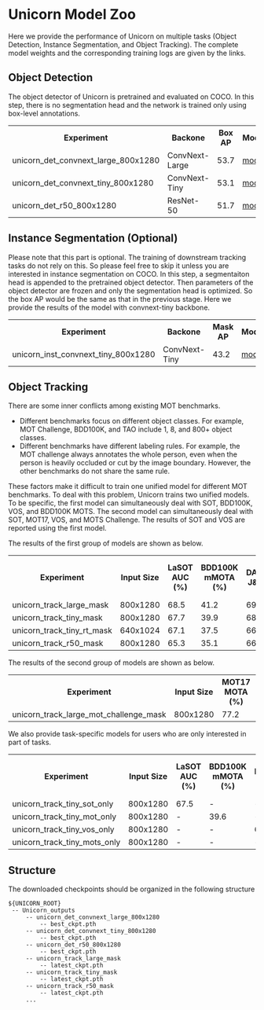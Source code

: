 # Unicorn Model Zoo
Here we provide the performance of Unicorn on multiple tasks (Object Detection, Instance Segmentation, and Object Tracking).
The complete model weights and the corresponding training logs are given by the links.

## Object Detection
The object detector of Unicorn is pretrained and evaluated on COCO. In this step, there is no segmentation head and the network is trained only using box-level annotations.
<table>
  <tr>
    <th>Experiment
    <th>Backone</th>
    <th>Box AP</th>
    <th>Model</th>
    <th>Log</th>
  </tr>
  <tr>
    <td>unicorn_det_convnext_large_800x1280</td>
    <td>ConvNext-Large</td>
    <td>53.7</td>
    <td><a href="https://drive.google.com/file/d/1kET9m1BV9f6agv5EY0oNHinJH00PKn_Q/view?usp=sharing">model</a></td>
    <td><a href="https://drive.google.com/file/d/1QMzcK0bnPE3fcyRLHFp0W6hJdHVfgsUS/view?usp=sharing">log</a></td>
  </tr>
  <tr>
    <td>unicorn_det_convnext_tiny_800x1280</td>
    <td>ConvNext-Tiny</td>
    <td>53.1</td>
    <td><a href="https://drive.google.com/file/d/11kLsIOp6jQEEM0ZmOvvsJW_RgjgCxuYZ/view?usp=sharing">model</a></td>
    <td><a href="https://drive.google.com/file/d/1GezYXWtUStUf01oeDvkVOFFpJ7CVh2dk/view?usp=sharing">log</a></td>
  </tr>
  <tr>
    <td>unicorn_det_r50_800x1280</td>
    <td>ResNet-50</td>
    <td>51.7</td>
    <td><a href="https://drive.google.com/file/d/13wJ8lRrIrhixDYv7zgbQ6KEhIwQH15aQ/view?usp=sharing">model</a></td>
    <td><a href="https://drive.google.com/file/d/1E8XJHsKj5fjGTZ9Y3hMYLJKk9tQmC2pU/view?usp=sharing">log</a></td>
  </tr>

</table>

## Instance Segmentation (Optional)
Please note that this part is optional. The training of downstream tracking tasks do not rely on this. So please feel free to skip it unless you are interested in instance segmentation on COCO. In this step, a segmentaiton head is appended to the pretrained object detector. Then parameters of the object detector are frozen and only the segmentation head is optimized. So the box AP would be the same as that in the previous stage. Here we provide the results of the model with convnext-tiny backbone.

<table>
  <tr>
    <th>Experiment
    <th>Backone</th>
    <th>Mask AP</th>
    <th>Model</th>
    <th>Log</th>
  </tr>
  <tr>
    <td>unicorn_inst_convnext_tiny_800x1280</td>
    <td>ConvNext-Tiny</td>
    <td>43.2</td>
    <td><a href="https://drive.google.com/file/d/1S7wG5dzmjyeyl6gZzgJvd9EBWGO-QU2E/view?usp=sharing">model</a></td>
    <td><a href="https://drive.google.com/file/d/1TpdECG_Vt7zaAEAkhS_l_uFEGEVeU_L0/view?usp=sharing">log</a></td>
  </tr>

</table>


## Object Tracking
There are some inner conflicts among existing MOT benchmarks. 
- Different benchmarks focus on different object classes. For example, MOT Challenge, BDD100K, and TAO include 1, 8, and 800+ object classes.
- Different benchmarks have different labeling rules. For example, the MOT challenge always annotates the whole person, even when the person is heavily occluded or cut by the image boundary. However, the other benchmarks do not share the same rule. 

These factors make it difficult to train one unified model for different MOT benchmarks. To deal with this problem, Unicorn trains two unified models. To be specific, the first model can simultaneously deal with SOT, BDD100K, VOS, and BDD100K MOTS. The second model can simultaneously deal with SOT, MOT17, VOS, and MOTS Challenge. The results of SOT and VOS are reported using the first model.

The results of the first group of models are shown as below.
<table>
  <tr>
    <th>Experiment</th>
    <th>Input Size</th>
    <th>LaSOT<br>AUC (%)</th>
    <th>BDD100K<br>mMOTA (%)</th>
    <th>DAVIS17<br>J&F (%)</th>
    <th>BDD100K MOTS<br>mMOTSA (%)</th>
    <th>Model</th>
    <th>Log<br>Stage1</th>
    <th>Log<br>Stage2</th>
  </tr>
  <tr>
    <td>unicorn_track_large_mask</td>
    <td>800x1280</td>
    <td>68.5</td>
    <td>41.2</td>
    <td>69.2</td>
    <td>29.6</td>
    <td><a href="https://huggingface.co/NimaBoscarino/unicorn_track_large_mask">model</a></td>
    <td><a href="https://drive.google.com/file/d/1GZwqWsMgx8H3VYPZcDwk_4XxTSJxEyEf/view?usp=sharing">log1</a></td>
    <td><a href="https://drive.google.com/file/d/1eWLNiOyKFX8Tu0Xfp2whR1g7n8CBEMQ7/view?usp=sharing">log2</a></td>
  </tr>
  <tr>
    <td>unicorn_track_tiny_mask</td>
    <td>800x1280</td>
    <td>67.7</td>
    <td>39.9</td>
    <td>68.0</td>
    <td>29.7</td>
    <td><a href="https://huggingface.co/NimaBoscarino/unicorn_track_tiny_mask">model</a></td>
    <td><a href="https://drive.google.com/file/d/1BQPi5e_iOCQBKYj55U0Um7Y2NI69_R5z/view?usp=sharing">log1</a></td>
    <td><a href="https://drive.google.com/file/d/1dgTiATiVFyZT4xYkvxHO6kgjNSCzfd5m/view?usp=sharing">log2</a></td>
  </tr>
  <tr>
    <td>unicorn_track_tiny_rt_mask</td>
    <td>640x1024</td>
    <td>67.1</td>
    <td>37.5</td>
    <td>66.8</td>
    <td>26.2</td>
    <td><a href="https://huggingface.co/NimaBoscarino/unicorn_track_tiny_rt_mask">model</a></td>
    <td><a href="https://drive.google.com/file/d/1ObMKqOr46AKmAcIC6-pTez6s0mxgTAqy/view?usp=sharing">log1</a></td>
    <td><a href="https://drive.google.com/file/d/1HdRj5ME157hDO84k6lxnA6gz1Tbe5EdQ/view?usp=sharing">log2</a></td>
  </tr>
  <tr>
    <td>unicorn_track_r50_mask</td>
    <td>800x1280</td>
    <td>65.3</td>
    <td>35.1</td>
    <td>66.2</td>
    <td>30.8</td>
    <td><a href="https://huggingface.co/NimaBoscarino/unicorn_track_r50_mask">model</a></td>
    <td><a href="https://drive.google.com/file/d/13tDFEjFbYYZAYvDYkOXoKThDyfRT7-53/view?usp=sharing">log1</a></td>
    <td><a href="https://drive.google.com/file/d/1Qh45-TW4Nw9qx7Gkk4L6uDKGXomnnuKy/view?usp=sharing">log2</a></td>
  </tr>

</table>

The results of the second group of models are shown as below.
<table>
  <tr>
    <th>Experiment</th>
    <th>Input Size</th>
    <th>MOT17<br>MOTA (%)</th>
    <th>MOTS<br>sMOTSA (%)</th>
    <th>Model</th>
    <th>Log<br>Stage1</th>
    <th>Log<br>Stage2</th>
  </tr>
  <tr>
    <td>unicorn_track_large_mot_challenge_mask</td>
    <td>800x1280</td>
    <td>77.2</td>
    <td>65.3</td>
    <td><a href="hhttps://huggingface.co/NimaBoscarino/unicorn_track_large_mot_challenge_mask">model</a></td>
    <td><a href="https://drive.google.com/file/d/1NFcEkOarlhLI6jxoibKwWVqJ9jj6NE-L/view?usp=sharing">log1</a></td>
    <td><a href="https://drive.google.com/file/d/18R_IUi8ooq4ZKah0DV0ajY7Y1GO5DYvB/view?usp=sharing">log2</a></td>
  </tr>

</table>

We also provide task-specific models for users who are only interested in part of tasks.
<table>
  <tr>
    <th>Experiment</th>
    <th>Input Size</th>
    <th>LaSOT<br>AUC (%)</th>
    <th>BDD100K<br>mMOTA (%)</th>
    <th>DAVIS17<br>J&F (%)</th>
    <th>BDD100K MOTS<br>mMOTSA (%)</th>
    <th>Model</th>
    <th>Log<br>Stage1</th>
    <th>Log<br>Stage2</th>
  </tr>
  <tr>
    <td>unicorn_track_tiny_sot_only</td>
    <td>800x1280</td>
    <td>67.5</td>
    <td>-</td>
    <td>-</td>
    <td>-</td>
    <td><a href="https://drive.google.com/file/d/1NcMsWML-1-zr0SWXUOiRPNZRs-VnAWG5/view?usp=sharing">model</a></td>
    <td><a href="https://drive.google.com/file/d/1TiKopPT93v6JDYrrKMihlBV44h6VugqS/view?usp=sharing">log1</a></td>
    <td>-</a></td>
  </tr>
  <tr>
    <td>unicorn_track_tiny_mot_only</td>
    <td>800x1280</td>
    <td>-</td>
    <td>39.6</td>
    <td>-</td>
    <td>-</td>
    <td><a href="https://drive.google.com/file/d/1T0DxX-d_qeHvVlZ7IIbdNqtsHCQANKlQ/view?usp=sharing">model</a></td>
    <td><a href="https://drive.google.com/file/d/1Fx8jataBKFH2c-q1uNVEFomQgm9252QX/view?usp=sharing">log1</a></td>
    <td>-</a></td>
  </tr>
  <tr>
    <td>unicorn_track_tiny_vos_only</td>
    <td>800x1280</td>
    <td>-</td>
    <td>-</td>
    <td>68.4</td>
    <td>-</td>
    <td><a href="https://drive.google.com/file/d/12T7XodWFuwSFAv5oBcDTIBJT4INVpQ94/view?usp=sharing">model</a></td>
    <td>-</td>
    <td><a href="https://drive.google.com/file/d/1jxbAZEVgvD2pZko9jce6pJYnzYP866PQ/view?usp=sharing">log2</a></td>
  </tr>
  <tr>
    <td>unicorn_track_tiny_mots_only</td>
    <td>800x1280</td>
    <td>-</td>
    <td>-</td>
    <td>-</td>
    <td>28.1</td>
    <td><a href="https://drive.google.com/file/d/13D0rH3i0n5d_W8ead41zFySDwXAePxgv/view?usp=sharing">model</a></td>
    <td>-</a></td>
    <td><a href="https://drive.google.com/file/d/1P0GacRmGLwFw72rpaorBZ3vI63S70IeS/view?usp=sharing">log2</a></td>
  </tr>

</table>

## Structure
The downloaded checkpoints should be organized in the following structure
   ```
   ${UNICORN_ROOT}
    -- Unicorn_outputs
        -- unicorn_det_convnext_large_800x1280
            -- best_ckpt.pth
        -- unicorn_det_convnext_tiny_800x1280
            -- best_ckpt.pth
        -- unicorn_det_r50_800x1280
            -- best_ckpt.pth
        -- unicorn_track_large_mask
            -- latest_ckpt.pth
        -- unicorn_track_tiny_mask
            -- latest_ckpt.pth
        -- unicorn_track_r50_mask
            -- latest_ckpt.pth
        ...
   ```
